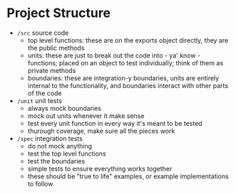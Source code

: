 Project Structure
=================
* `/src` source code
    * top level functions: these are on the exports object directly, they are the public methods
    * units: these are just to break out the code into - ya' know - functions; placed on an object to test individually; think of them as private methods
    * boundaries: these are integration-y boundaries, units are entirely internal to the functionality, and boundaries interact with other parts of the code
* `/unit` unit tests
    * always mock boundaries
    * mock out units whenever it make sense
    * test every unit function in every way it's meant to be tested
    * thurough coverage, make sure all the pieces work
* `/spec` integration tests
    * do not mock anything
    * test the top level functions
    * test the boundaries
    * simple tests to ensure everything works together
    * these should be "true to life" examples, or example implementations to follow
